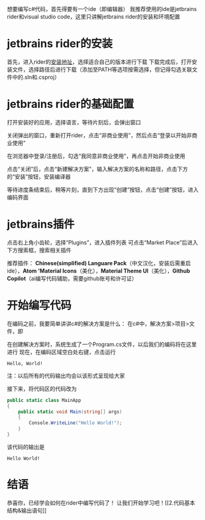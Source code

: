 想要编写c#代码，首先得要有一个ide（即编辑器）
我推荐使用的ide是jetbrains rider和visual studio code，这里只讲解jetbrains rider的安装和环境配置
# jetbrains rider的安装

首先，进入rider的[安装地址](https://www.jetbrains.com.cn/rider/download/)，选择适合自己的版本进行下载
下载完成后，打开安装文件，选择路径后进行下载（添加至PATH等选项按需选择，但记得勾选关联文件中的.sln和.csproj）
# jetbrains rider的基础配置

打开安装好的应用，选择语言，等待片刻后，会弹出窗口

关闭弹出的窗口，重新打开rider，点击“非商业使用”，然后点击“登录以开始非商业使用”

在浏览器中登录/注册后，勾选“我同意非商业使用”，再点击开始非商业使用

点击“关闭”后，点击“新建解决方案”，输入解决方案的名称和路径，点击下方的“安装”按钮，安装编译器

等待进度条结束后，稍等片刻，直到下方出现“创建”按钮，点击“创建”按钮，进入编码界面
# jetbrains插件

点击右上角小齿轮，选择“Plugins”，进入插件列表
可点击“Market Place”后进入下方搜索框，搜索相关插件

推荐插件：
**Chinese(simplified) Languare Pack**（中文汉化，安装后需重启ide），**Atom 'Material Icons**（美化），**Material Theme UI**（美化），**Github Copilot**（ai编写代码辅助，需要github账号和许可证）
# 开始编写代码

在编码之前，我要简单讲讲c#的解决方案是什么：
在c#中，解决方案>项目>文件，即

在创建解决方案时，系统生成了一个Program.cs文件，以后我们的编码将在这里进行
现在，在编码区域空白处右键，点击运行
```output
Hello, World!
```
注：以后所有的代码输出均会以该形式呈现给大家

接下来，将代码区的代码改为
```csharp
public static class MainApp  
{  
    public static void Main(string[] args)  
    {        
	    Console.WriteLine("Hello World!");  
    }
}
```
该代码的输出是
```output
Hello World!
```

# 结语

恭喜你，已经学会如何在rider中编写代码了！
让我们开始学习吧！[[2.代码基本结构&输出语句]]